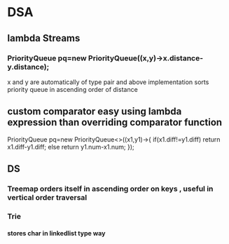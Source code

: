# DSA
## lambda Streams
### PriorityQueue<pair> pq=new PriorityQueue<pair>((x,y)->x.distance-y.distance);
x and y are automatically of type pair and above implementation sorts priority queue in ascending order of distance 
## custom comparator easy using lambda expression than overriding comparator function
  PriorityQueue<pair> pq=new PriorityQueue<>((x1,y1)->{
           if(x1.diff!=y1.diff)
           return x1.diff-y1.diff;
         else
      return y1.num-x1.num;
           });
## DS
### Treemap orders itself in ascending order on keys , useful in vertical order traversal

### Trie
#### stores char in linkedlist type way
